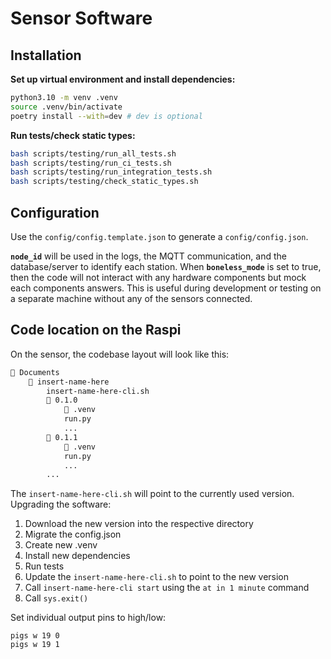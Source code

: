 # Sensor Software

## Installation

**Set up virtual environment and install dependencies:**

```bash
python3.10 -m venv .venv
source .venv/bin/activate
poetry install --with=dev # dev is optional
```

**Run tests/check static types:**

```bash
bash scripts/testing/run_all_tests.sh
bash scripts/testing/run_ci_tests.sh
bash scripts/testing/run_integration_tests.sh
bash scripts/testing/check_static_types.sh
```

## Configuration

Use the `config/config.template.json` to generate a `config/config.json`.

**`node_id`** will be used in the logs, the MQTT communication, and the
database/server to identify each station. When **`boneless_mode`** is set
to true, then the code will not interact with any hardware components but
mock each components answers. This is useful during development or testing
on a separate machine without any of the sensors connected.

## Code location on the Raspi

On the sensor, the codebase layout will look like this:

```bash
📁 Documents
    📁 insert-name-here
        insert-name-here-cli.sh
        📁 0.1.0
            📁 .venv
            run.py
            ...
        📁 0.1.1
            📁 .venv
            run.py
            ...
        ...
```

The `insert-name-here-cli.sh` will point to the currently used version. Upgrading the software:

1. Download the new version into the respective directory
2. Migrate the config.json
3. Create new .venv
4. Install new dependencies
5. Run tests
6. Update the `insert-name-here-cli.sh` to point to the new version
7. Call `insert-name-here-cli start` using the `at in 1 minute` command
8. Call `sys.exit()`

Set individual output pins to high/low:

```
pigs w 19 0
pigs w 19 1
```
